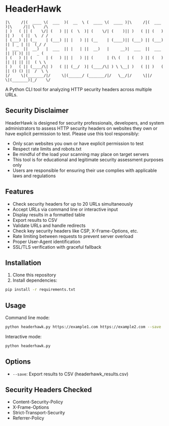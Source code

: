 # HeaderHawk

```
|\     /|(  ____ \(  ___  )(  __  \ (  ____ \(  ____ )|\     /|(  ___  )|\     /|| \    /\
| )   ( || (    \/| (   ) || (  \  )| (    \/| (    )|| )   ( || (   ) || )   ( ||  \  / /
| (___) || (__    | (___) || |   ) || (__    | (____)|| (___) || (___) || | _ | ||  (_/ / 
|  ___  ||  __)   |  ___  || |   | ||  __)   |     __)|  ___  ||  ___  || |( )| ||   _ (  
| (   ) || (      | (   ) || |   ) || (      | (\ (   | (   ) || (   ) || || || ||  ( \ \ 
| )   ( || (____/\| )   ( || (__/  )| (____/\| ) \ \__| )   ( || )   ( || () () ||  /  \ \
|/     \|(_______/|/     \|(______/ (_______/|/   \__/|/     \||/     \|(_______)|_/    \/
```

A Python CLI tool for analyzing HTTP security headers across multiple URLs.

## Security Disclaimer

HeaderHawk is designed for security professionals, developers, and system administrators to assess HTTP security headers on websites they own or have explicit permission to test. Please use this tool responsibly:

- Only scan websites you own or have explicit permission to test
- Respect rate limits and robots.txt
- Be mindful of the load your scanning may place on target servers
- This tool is for educational and legitimate security assessment purposes only
- Users are responsible for ensuring their use complies with applicable laws and regulations

## Features

- Check security headers for up to 20 URLs simultaneously
- Accept URLs via command line or interactive input
- Display results in a formatted table
- Export results to CSV
- Validate URLs and handle redirects
- Check key security headers like CSP, X-Frame-Options, etc.
- Rate limiting between requests to prevent server overload
- Proper User-Agent identification
- SSL/TLS verification with graceful fallback

## Installation

1. Clone this repository
2. Install dependencies:
```bash
pip install -r requirements.txt
```

## Usage

Command line mode:
```bash
python headerhawk.py https://example1.com https://example2.com --save
```

Interactive mode:
```bash
python headerhawk.py
```

## Options

- `--save`: Export results to CSV (headerhawk_results.csv)

## Security Headers Checked

- Content-Security-Policy
- X-Frame-Options
- Strict-Transport-Security
- Referrer-Policy

